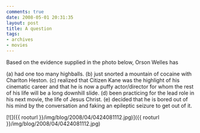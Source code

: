 ```yaml
---
comments: true
date: 2008-05-01 20:31:35
layout: post
title: A question
tags:
- archives
- movies
---
```


Based on the evidence supplied in the photo below, Orson Welles has

(a) had one too many highballs.
(b) just snorted a mountain of cocaine with Charlton Heston.
(c) realized that Citizen Kane was the highlight of his cinematic career and that he is now a puffy actor/director for whom the rest of his life will be a long downhill slide.
(d) been practicing for the lead role in his next movie, the life of Jesus Christ.
(e) decided that he is bored out of his mind by the conversation and faking an epileptic seizure to get out of it.

[![]({{ rooturl }}/img/blog/2008/04/0424081112.jpg)]({{ rooturl }}/img/blog/2008/04/0424081112.jpg)

